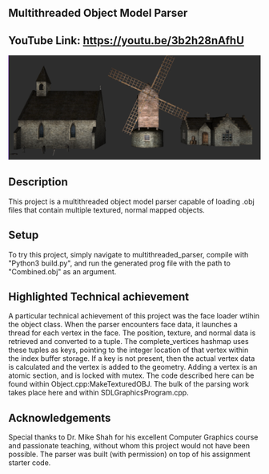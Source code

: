 ## Multithreaded Object Model Parser

## YouTube Link: https://youtu.be/3b2h28nAfhU

![Alt text](Final_Project/part1/media/Image_of_Project_2.png?raw=true "Parser output")

## Description
This project is a multithreaded object model parser capable of loading .obj files that contain multiple textured, normal mapped objects.
## Setup
To try this project, simply navigate to multithreaded_parser, compile with "Python3 build.py", and run the generated prog file with the path to "Combined.obj" as an argument.
## Highlighted Technical achievement
A particular technical achievement of this project was the face loader wtihin the object class. When the parser encounters face data, it launches a thread for each vertex in the face. The position, texture, and normal data is retrieved and converted to a tuple. The complete_vertices hashmap uses these tuples as keys, pointing to the integer location of that vertex within the index buffer storage. If a key is not present, then the actual vertex data is calculated and the vertex is added to the geometry. Adding a vertex is an atomic section, and is locked with mutex. The code described here can be found within Object.cpp:MakeTexturedOBJ. The bulk of the parsing work takes place here and within SDLGraphicsProgram.cpp.
## Acknowledgements
Special thanks to Dr. Mike Shah for his excellent Computer Graphics course and passionate teaching, without whom this project would not have been possible. The parser was built (with permission) on top of his assignment starter code.